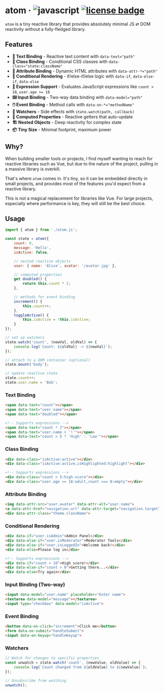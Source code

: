# atom &middot; ![javascript](https://img.shields.io/badge/language-javascript-yellow) [![license badge](https://img.shields.io/github/license/Kruithne/devkit?color=yellow)](LICENSE)

`atom` is a tiny reactive library that provides absolutely minimal JS ⇄ DOM reactivity without a fully-fledged library.

## Features

- **📝 Text Binding** - Reactive text content with `data-text="path"`
- **🎨 Class Binding** - Conditional CSS classes with `data-class="state:className"`
- **🔗 Attribute Binding** - Dynamic HTML attributes with `data-attr-*="path"`
- **🔀 Conditional Rendering** - if/else-if/else logic with `data-if`, `data-else-if`, `data-else`
- **🧮 Expression Support** - Evaluates JavaScript expressions like `count > 10`, `user.age >= 18`
- **⌨️ Input Binding** - Two-way data binding with `data-model="path"`
- **🖱️ Event Binding** - Method calls with `data-on-*="methodName"`
- **👀 Watchers** - Side effects with `state.watch(path, callback)`
- **🔄 Computed Properties** - Reactive getters that auto-update
- **🏗️ Nested Objects** - Deep reactivity for complex state
- **📦 Tiny Size** - Minimal footprint, maximum power

## Why?
When building smaller tools or projects, I find myself wanting to reach for reactive libraries such as Vue, but due to the nature of the project, pulling in a massive library is overkill.

That's where `atom` comes in. It's tiny, so it can be embedded directly in small projects, and provides most of the features you'd expect from a reactive library.

This is not a magical replacement for libraries like Vue. For large projects, especially where performance is key, they will still be the best choice.

## Usage

```javascript
import { atom } from './atom.js';

const state = atom({
    count: 0,
    message: 'Hello',
    isActive: false,

	// nested reactive objects
    user: { name: 'Alice', avatar: '/avatar.jpg' },

	// computed properties
    get doubled() {
		return this.count * 2;
	},

	// methods for event binding
	increment() {
		this.count++;
	},
	toggleActive() {
		this.isActive = !this.isActive;
	}
});

// set up watchers
state.watch('count', (newVal, oldVal) => {
	console.log(`Count: ${oldVal} -> ${newVal}`);
});

// attach to a DOM container (optional)
state.mount('body');

// update reactive state
state.count++;
state.user.name = 'Bob';
```

### Text Binding
```html
<span data-text="count"></span>
<span data-text="user.name"></span>
<span data-text="doubled"></span>

<!-- Supports expressions -->
<span data-text="count * 2"></span>
<span data-text="user.name + '!'"></span>
<span data-text="count > 5 ? 'High' : 'Low'"></span>
```

### Class Binding
```html
<div data-class="isActive:active"></div>
<div data-class="isActive:active,isHighlighted:highlight"></div>

<!-- Supports expressions -->
<div data-class="count > 5:high-score"></div>
<div data-class="user.age >= 18:adult,count === 0:empty"></div>
```

### Attribute Binding
```html
<img data-attr-src="user.avatar" data-attr-alt="user.name">
<a data-attr-href="navigation.url" data-attr-target="navigation.target">
<div data-attr-class="theme.className">
```

### Conditional Rendering
```html
<div data-if="user.isAdmin">Admin Panel</div>
<div data-else-if="user.isModerator">Moderator Tools</div>
<div data-else-if="user.isLoggedIn">Welcome back!</div>
<div data-else>Please log in</div>

<!-- Supports expressions -->
<div data-if="count > 10">High score!</div>
<div data-else-if="count > 0">Getting there...</div>
<div data-else>Try again</div>
```

### Input Binding (Two-way)
```html
<input data-model="user.name" placeholder="Enter name">
<textarea data-model="message"></textarea>
<input type="checkbox" data-model="isActive">
```

### Event Binding
```html
<button data-on-click="increment">Click me</button>
<form data-on-submit="handleSubmit">
<input data-on-keyup="handleKeyup">
```

### Watchers
```javascript
// Watch for changes to specific properties
const unwatch = state.watch('count', (newValue, oldValue) => {
    console.log(`Count changed from ${oldValue} to ${newValue}`);
});

// Unsubscribe from watching
unwatch();
```
